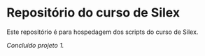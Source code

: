 # Repositório do curso de Silex

Este repositório é para hospedagem dos scripts do curso de Silex.

*Concluído projeto 1.*